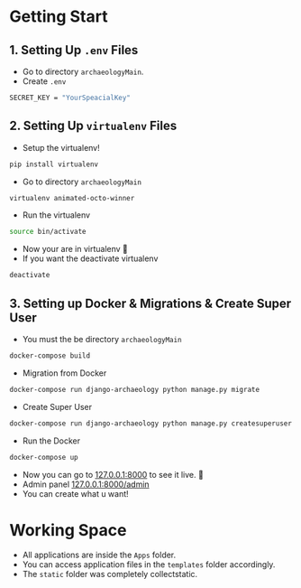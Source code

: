 # Getting Start

## 1. Setting Up `.env` Files
- Go to directory `archaeologyMain`.
- Create `.env`
```sh
SECRET_KEY = "YourSpeacialKey"
```

## 2. Setting Up `virtualenv` Files
- Setup the virtualenv!
```sh
pip install virtualenv
```
- Go to directory `archaeologyMain`
```sh
virtualenv animated-octo-winner
```
  - Run the virtualenv
```sh
source bin/activate
```
- Now your are in virtualenv 🚀
- If you want the deactivate virtualenv
```sh
deactivate
```
## 3. Setting up Docker & Migrations & Create Super User

- You must the be directory `archaeologyMain`

```sh
docker-compose build
```

- Migration from Docker

```sh
docker-compose run django-archaeology python manage.py migrate
```

- Create Super User

```sh
docker-compose run django-archaeology python manage.py createsuperuser
```

- Run the Docker

```sh
docker-compose up
```

- Now you can go to [127.0.0.1:8000](127.0.0.1:8000) to see it live. 🚀
- Admin panel [127.0.0.1:8000/admin](127.0.0.1:8000/admin)
- You can create what u want!

# Working Space

- All applications are inside the `Apps` folder.
- You can access application files in the `templates` folder accordingly.
- The `static` folder was completely collectstatic.
